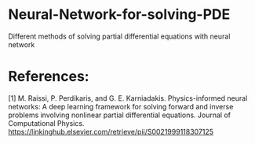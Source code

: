 # Neural-Network-for-solving-PDE
Different methods of solving partial differential equations with neural network  
# References:  
[1] M. Raissi, P. Perdikaris, and G. E. Karniadakis. Physics-informed neural networks: A deep learning framework for solving forward and inverse problems involving nonlinear partial differential equations. Journal of Computational Physics. https://linkinghub.elsevier.com/retrieve/pii/S0021999118307125
